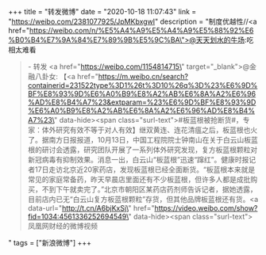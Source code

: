+++
title = "转发微博"
date = "2020-10-18 11:07:43"
link = "https://weibo.com/2381077925/JpMKbxgwI"
description = "制度优越性//<a href=\"https://weibo.com/n/%E5%A4%A9%E5%A4%A9%E5%88%92%E6%B0%B4%E7%9A%84%E7%89%9B%E5%9C%BA\">@天天划水的牛场</a>:吃相太难看<br><blockquote> - 转发 <a href=\"https://weibo.com/1154814715\" target=\"_blank\">@金融八卦女</a>: 【<a href=\"https://m.weibo.cn/search?containerid=231522type%3D1%26t%3D10%26q%3D%23%E6%9D%BF%E8%93%9D%E6%A0%B9%E8%A2%AB%E6%8A%A2%E6%96%AD%E8%B4%A7%23&extparam=%23%E6%9D%BF%E8%93%9D%E6%A0%B9%E8%A2%AB%E6%8A%A2%E6%96%AD%E8%B4%A7%23\" data-hide><span class=\"surl-text\">#板蓝根被抢断货#</span></a>，专家：体外研究有效不等于对人有效】继双黄连、连花清瘟之后，板蓝根也火了。据南方日报报道，10月13日，中国工程院院士钟南山在关于白云山板蓝根的研讨会透露，研究团队开展了一系列体外研究发现，复方板蓝根颗粒对新冠病毒有抑制效果。消息一出，白云山“板蓝根”迅速“蹿红”。健康时报记者17日走访北京近20家药店，发现板蓝根已经全面断货。“板蓝根本来就是常见的家庭常备药，昨天早晨店里面还有不少板蓝根，但许多人都是成批购买，不到下午就卖完了。”北京市朝阳区某药店药剂师告诉记者，据她透露，目前店内已无“白云山复方板蓝根颗粒”存货，但其他品牌板蓝根还有货。<a data-url=\"http://t.cn/A6bjKxSj\" href=\"https://video.weibo.com/show?fid=1034:4561336252694549\" data-hide><span class=\"surl-text\">凤凰网财经的微博视频</span></a></blockquote>"
tags = ["新浪微博"]
+++
